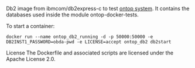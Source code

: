 Db2 image from ibmcom/db2express-c to test [ontop system](https://github.com/ontop/ontop). It contains the databases used inside the module ontop-docker-tests.

To start a container:
```
docker run --name ontop_db2_running -d -p 50000:50000 -e DB2INST1_PASSWORD=obda-pwd -e LICENSE=accept ontop_db2 db2start
```
License
The Dockerfile and associated scripts are licensed under the Apache License 2.0. 